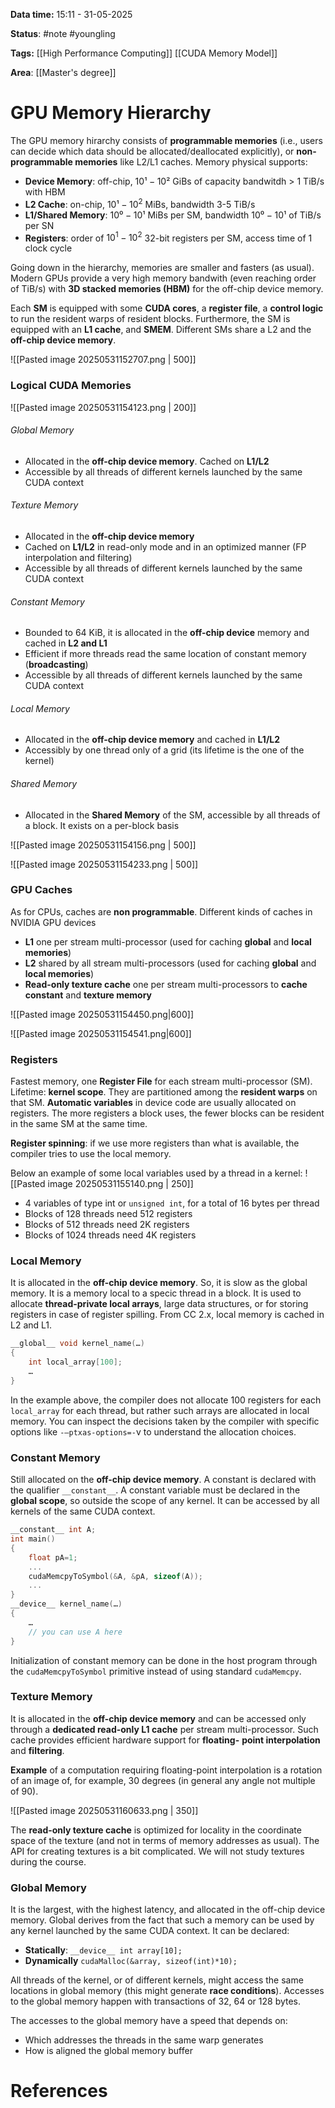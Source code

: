**Data time:** 15:11 - 31-05-2025

**Status**: #note #youngling 

**Tags:** [[High Performance Computing]] [[CUDA Memory Model]]

**Area**: [[Master's degree]]
# GPU Memory Hierarchy

The GPU memory hirarchy consists of **programmable memories** (i.e., users can decide which data should be allocated/deallocated explicitly), or **non-programmable memories** like L2/L1 caches. Memory physical supports:
- **Device Memory**: off-chip, $10¹ - 10²$ GiBs of capacity bandwitdh > 1 TiB/s with HBM
- **L2 Cache**: on-chip, $10¹ - 10^2$  MiBs, bandwidth 3-5 TiB/s
- **L1/Shared Memory**: $10⁰-10¹$ MiBs per SM, bandwidth $10⁰ -10¹$ of TiB/s per SN
- **Registers**: order of $10^1 − 10^2$ 32-bit registers per SM, access time of 1 clock cycle

Going down in the hierarchy, memories are smaller and fasters (as usual). Modern GPUs provide a very high memory bandwith (even reaching order of TiB/s) with **3D stacked memories (HBM)** for the off-chip device memory.

Each **SM** is equipped with some **CUDA cores**, a **register file**, a **control logic** to run the resident warps of resident blocks. Furthermore, the SM is equipped with an **L1 cache**, and **SMEM**. Different SMs share a L2 and the **off-chip device memory**.

![[Pasted image 20250531152707.png | 500]]

### Logical CUDA Memories 

![[Pasted image 20250531154123.png | 200]]
###### Global Memory
- Allocated in the **off-chip device memory**. Cached on **L1/L2**
- Accessible by all threads of different kernels launched by the same CUDA context
###### Texture Memory
- Allocated in the **off-chip device memory**
- Cached on **L1/L2** in read-only mode and in an optimized manner (FP interpolation and filtering)
- Accessible by all threads of different kernels launched by the same CUDA context
###### Constant Memory
- Bounded to 64 KiB, it is allocated in the **off-chip device** memory and cached in **L2 and L1**
- Efficient if more threads read the same location of constant memory (**broadcasting**)
- Accessible by all threads of different kernels launched by the same CUDA context
###### Local Memory
- Allocated in the **off-chip device memory** and cached in **L1/L2**
- Accessibly by one thread only of a grid (its lifetime is the one of the kernel)
###### Shared Memory
- Allocated in the **Shared Memory** of the SM, accessible by all threads of a block. It exists on a per-block basis

![[Pasted image 20250531154156.png | 500]]

![[Pasted image 20250531154233.png | 500]]

### GPU Caches
As for CPUs, caches are **non programmable**. Different kinds of caches in NVIDIA GPU devices
- **L1** one per stream multi-processor (used for caching **global** and **local memories**)
- **L2** shared by all stream multi-processors (used for caching **global** and **local memories**)
- **Read-only texture cache** one per stream multi-processors to **cache constant** and **texture memory**

![[Pasted image 20250531154450.png|600]]

![[Pasted image 20250531154541.png|600]]

### Registers
Fastest memory, one **Register File** for each stream multi-processor (SM). Lifetime: **kernel scope**. They are partitioned among the **resident warps** on that SM.  **Automatic variables** in device code are usually allocated on registers. The more registers a block uses, the fewer blocks can be resident in the same SM at the same time.

**Register spinning**: if we use more registers than what is available, the compiler tries to use the local memory.

Below an example of some local variables used by a thread in a kernel:
![[Pasted image 20250531155140.png | 250]]
- 4 variables of type int or `unsigned int`, for a total of 16 bytes per thread
- Blocks of 128 threads need 512 registers
- Blocks of 512 threads need 2K registers
- Blocks of 1024 threads need 4K registers
### Local Memory
It is allocated in the **off-chip device memory**. So, it is slow as the global memory. It is a memory local to a specic thread in a block. It is used to allocate **thread-private local arrays**, large data structures, or for storing registers in case of register spilling. From CC 2.x, local memory is cached in L2 and L1.
```c
__global__ void kernel_name(…)
{
	int local_array[100];
	…
}
```

In the example above, the compiler does not allocate 100 registers for each `local_array` for each thread, but rather such arrays are allocated in local memory. You can inspect the decisions taken by the compiler with specific options like `-–ptxas-options=-`v to understand the allocation choices.

### Constant Memory
Still allocated on the **off-chip device memory**. A constant is declared with the qualifier `__constant__`. A constant variable must be declared in the **global scope**, so outside the scope of any kernel. It can be accessed by all kernels of the same CUDA context.
```c++
__constant__ int A;
int main()
{
	float pA=1;
	...
	cudaMemcpyToSymbol(&A, &pA, sizeof(A));
	...
}
__device__ kernel_name(…)
{
	…
	// you can use A here
}
```
Initialization of constant memory can be done in the host program through the `cudaMemcpyToSymbol` primitive instead of using standard `cudaMemcpy`.

### Texture Memory
It is allocated in the **off-chip device memory** and can be accessed only through a **dedicated read-only L1 cache** per stream multi-processor. Such cache provides efficient hardware support for **floating-**
**point interpolation** and **filtering**.

**Example** of a computation requiring floating-point interpolation is a rotation of an image of, for example, 30 degrees (in general any angle not multiple of 90).

![[Pasted image 20250531160633.png | 350]]

The **read-only texture cache** is optimized for locality in the coordinate space of the texture (and not in terms of memory addresses as usual). The API for creating textures is a bit complicated. We will not study textures during the course.

### Global Memory
It is the largest, with the highest latency, and allocated in the off-chip device memory. Global derives from the fact that such a memory can be used by any kernel launched by the same CUDA context. It can be declared:
- **Statically**: `__device__ int array[10];`
- **Dynamically** `cudaMalloc(&array, sizeof(int)*10);`

All threads of the kernel, or of different kernels, might access the same locations in global memory (this might generate **race conditions**). Accesses to the global memory happen with transactions of 32, 64 or 128 bytes.

The accesses to the global memory have a speed that depends on:
- Which addresses the threads in the same warp generates
- How is aligned the global memory buffer
# References